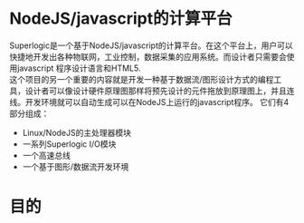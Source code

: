# NodeJS/javascript的计算平台
  Superlogic是一个基于NodeJS/javascript的计算平台。在这个平台上，用户可以快捷地开发出各种物联网，工业控制，数据采集的应用系统。而设计者只需要会使用javascript 程序设计语言和HTML5.  
      这个项目的另一个重要的内容就是开发一种基于数据流/图形设计方式的编程工具，设计者可以像设计硬件原理图那样将预先设计的元件拖放到原理图上，并且连线。开发环境就可以自动生成可以在NodeJS上运行的javascript程序。
它们有4部分组成：
 *  Linux/NodeJS的主处理器模块
 * 一系列Superlogic I/O模块
 * 一个高速总线
 * 一个基于图形/数据流开发环境
 
#  目的


